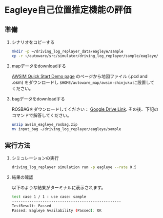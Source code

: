 # Eagleye自己位置推定機能の評価

## 準備

1. シナリオをコピーする

   ```bash
   mkdir -p ~/driving_log_replayer_data/eagleye/sample
   cp -r ~/autoware/src/simulator/driving_log_replayer/sample/eagleye/scenario.yaml ~/driving_log_replayer_data/eagleye/sample
   ```

2. mapデータをdownloadする

   [AWSIM Quick Start Demo page](https://tier4.github.io/AWSIM/GettingStarted/QuickStartDemo/) のページから地図ファイル (.pcd and .osm) をダウンロードし `$HOME/autoware_map/awsim-shinjuku` に設置してください。

3. bagデータをdownloadする

   ROSBAGをダウンロードしてください： [Google Drive Link](https://drive.google.com/file/d/1Zgv9eP0j2hAgTj7pW8n-YaECPQGGQjO2/view).
   その後、下記のコマンドで解答してください。

   ```bash
   unzip awsim_eagleye_rosbag.zip
   mv input_bag ~/driving_log_replayer/eagleye/sample
   ```

## 実行方法

1. シミュレーションの実行

   ```bash
   driving_log_replayer simulation run -p eagleye --rate 0.5
   ```

2. 結果の確認

   以下のような結果がターミナルに表示されます。

   ```bash
   test case 1 / 1 : use case: sample
   --------------------------------------------------
   TestResult: Passed
   Passed: Eagleye Availability (Passed): OK
   ```
